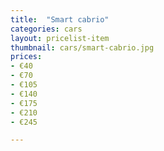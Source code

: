 ```yaml
---
title:  "Smart cabrio"
categories: cars
layout: pricelist-item
thumbnail: cars/smart-cabrio.jpg
prices:
- €40
- €70
- €105
- €140
- €175
- €210
- €245

---
```





